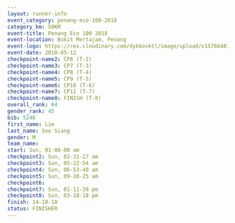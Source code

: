 ```yaml
--- 
layout: runner-info 
event_category: penang-eco-100-2018 
category_km: 50KM 
event-title: Penang Eco 100 2018 
event-location: Bukit Mertajam, Penang 
event-logo: https://res.cloudinary.com/dykbosktl/image/upload/v1576648106/Logo/Logo_lovxhg.jpg 
event-date: 2018-05-12 
checkpoint-name2: CP6 (T-2) 
checkpoint-name3: CP7 (T-3) 
checkpoint-name4: CP8 (T-4) 
checkpoint-name5: CP9 (T-5) 
checkpoint-name6: CP10 (T-6) 
checkpoint-name7: CP11 (T-7) 
checkpoint-name8: FINISH (T-8) 
overall_rank: 64
gender_rank: 45
bib: 5246
first_name: Lim
last_name: Soo Siang
gender: M
team_name: 
start: Sun, 01-00-00 am
checkpoint2: Sun, 02-31-27 am
checkpoint3: Sun, 05-22-54 am
checkpoint4: Sun, 06-53-49 am
checkpoint5: Sun, 09-10-25 am
checkpoint6: 
checkpoint7: Sun, 01-11-39 pm
checkpoint8: Sun, 03-18-18 pm
finish: 14-18-18
status: FINISHER
--- 
```

